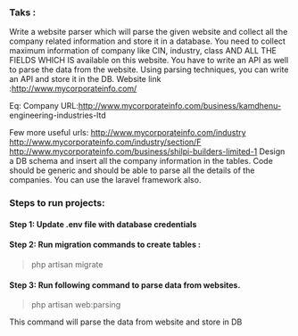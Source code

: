 ### Taks : 
Write a website parser which will parse the given website and collect all the company related
information and store it in a database. You need to collect maximum information of company
like CIN, industry, class AND ALL THE FIELDS WHICH IS available on this website. You
have to write an API as well to parse the data from the website. Using parsing techniques,
you can write an API and store it in the DB.
Website link :http://www.mycorporateinfo.com/

Eq: Company URL:http://www.mycorporateinfo.com/business/kamdhenu-
engineering-industries-ltd

Few more useful urls:
http://www.mycorporateinfo.com/industry
http://www.mycorporateinfo.com/industry/section/F
http://www.mycorporateinfo.com/business/shilpi-builders-limited-1
Design a DB schema and insert all the company information in the tables.
Code should be generic and should be able to parse all the details of the companies.
You can use the laravel framework also.


### Steps to run projects:

#### Step 1:  Update .env file with database credentials
#### Step 2: Run migration commands to create tables :
> php artisan migrate

#### Step 3: Run following command to parse data from websites.
> php artisan web:parsing

This command will parse the data from website and store in DB


